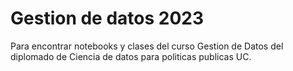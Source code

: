 # Gestion de datos 2023
Para encontrar notebooks y clases del curso Gestion de Datos del diplomado de Ciencia de datos para politicas publicas UC.

